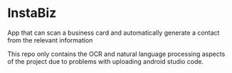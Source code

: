 # InstaBiz
App that can scan a business card and automatically generate a contact from the relevant information

This repo only contains the OCR and natural language processing aspects of the project due to problems with uploading android studio code.
